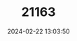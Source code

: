 ---
title: "21163"
category: "Sundasciurus steerii"
draft: false
date: 2024-02-22 13:03:50
languages:
  English: ["Southern Palawan Tree Squirrel"]
---